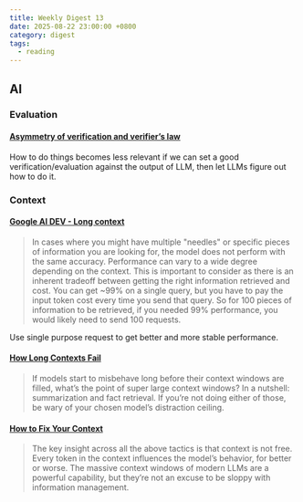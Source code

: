 ```yaml
---
title: Weekly Digest 13
date: 2025-08-22 23:00:00 +0800
category: digest
tags:
  - reading
---
```

## AI

### Evaluation
#### [Asymmetry of verification and verifier’s law](https://www.jasonwei.net/blog/asymmetry-of-verification-and-verifiers-law)
How to do things becomes less relevant if we can set a good verification/evaluation against the output of LLM, then let LLMs figure out how to do it.

### Context
#### [Google AI DEV - Long context](https://ai.google.dev/gemini-api/docs/long-context#long-form-text)

> ⁠⁠In cases where you might have multiple "needles" or specific pieces of information you are looking for, the model does not perform with the same accuracy. Performance can vary to a wide degree depending on the context.⁠⁠ ⁠⁠This is important to consider as there is an inherent tradeoff between getting the right information retrieved and cost. You can get ~99% on a single query, but you have to pay the input token cost every time you send that query. So for 100 pieces of information to be retrieved, if you needed 99% performance, you would likely need to send 100 requests.⁠⁠

Use single purpose request to get better and more stable performance.

#### [How Long Contexts Fail](https://www.dbreunig.com/2025/06/22/how-contexts-fail-and-how-to-fix-them.html)

> If models start to misbehave long before their context windows are filled, what’s the point of super large context windows? In a nutshell: summarization and fact retrieval. If you’re not doing either of those, be wary of your chosen model’s distraction ceiling.

#### [How to Fix Your Context](https://www.dbreunig.com/2025/06/26/how-to-fix-your-context.html)

> The key insight across all the above tactics is that context is not free. Every token in the context influences the model’s behavior, for better or worse. The massive context windows of modern LLMs are a powerful capability, but they’re not an excuse to be sloppy with information management.